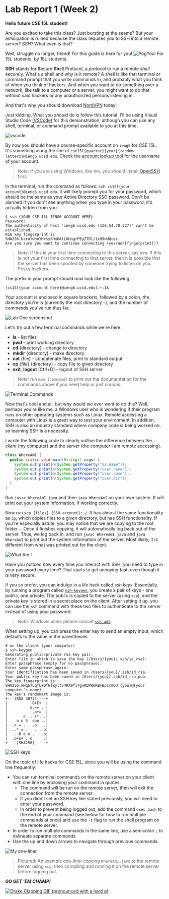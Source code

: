 # Lab Report 1 (Week 2)

**Hello future CSE 15L student!**

Are you excited to take this class? Just bursting at the seams? But your anticipation is ruined because the class requires you to SSH into a remote server? *SSH?* What even is that?

Well, struggle no longer, friend! For this guide is here for you! ![PogYou!](https://cdn.betterttv.net/emote/5ff967614719f4081d2563f2/1x) For 15L students, *by* 15L students.

**SSH** stands for **S**ecure **Sh**ell Protocol, a *protocol* to run a remote *shell* securely. What's a shell and why is it remote? A shell is like that terminal or command prompt that you write commands in, and probably what you think of when you think of hackers. And when you want to do something over a network, like talk to a computer or a server, you might want to do that without said hackers or any unauthorized persons listening in.

And that's why you should download [NordVPN](https://www.youtube.com/watch?v=iik25wqIuFo) today!

Just kidding. What you *should* do is follow this tutorial. I'll be using Visual Studio Code [(VSCode)](https://code.visualstudio.com/) for this demonstration, although you can use any shell, terminal, or command prompt available to you at this time.

![vscode](vscode.png)

By now you should have a course-specific account on `ieng6` for CSE 15L. It's something along the line of `cse15l{quarter}{year}{random letters}@ieng6.ucsd.edu`. Check the [account lookup tool](https://sdacs.ucsd.edu/~icc/index.php) for the username of your account.

> *Note:* If you are using Windows, like me, you should install [OpenSSH](https://docs.microsoft.com/en-us/windows-server/administration/openssh/openssh_install_firstuse) first.

In the terminal, run the command as follows: `ssh cs15l{your account}@ieng6.ucsd.edu`. It will likely prompt you for your password, which should be the same as your Active Directory SSO password. Don't be alarmed if you don't see anything when you type in your password; it's actually hidden from you.

```shell
$ ssh {YOUR CSE 15L IENG6 ACCOUNT HERE}
Password:
The authenticity of host 'ieng6.ucsd.edu (128.54.70.227)' can't be established.
RSA key fingerprint is SHA256:ksruYwhnYH+sySHnHAtLUHngrPEyZTDl/1x99wUQcec.
Are you sure you want to continue connecting (yes/no/[fingerprint])? 
```

> *Note:* If this is your first time connecting to this server, say yes. If this is not your first time connecting to that server, then it is possible that the server has been spoofed by someone trying to listen on you. Pesky hackers.

The prefix in your prompt should now look like the following:

```shell
[cs15l{your account here}@ieng6.ucsd.edu]:~:1$ 
```

Your account is enclosed in square brackets, followed by a colon, the directory you're in (currently the root directory `~`), and the number of commands you've run thus far.

![Lab One screenshot](ssh.png)

Let's try out a few terminal commands while we're here.

- **ls** - list files
- **pwd** - print working directory
- **cd** {directory} - change to directory
- **mkdir** {directory} - make directory
- **cat** {file} - concatenate files, print to standard output
- **cp** {file} {directory} - copy file to given directory
- **exit**, **logout** (Ctrl+D) - logout of SSH server

> *Note:* run `man {command}` to print out the documentation for the commands above if you need help or just curious.

![Terminal Commands](commands.png)

Now that's cool and all, but why would we ever want to do this? Well, perhaps you're like me, a Windows user who is wondering if their program runs on other operating systems such as Linux. Remote accessing a computer with Linux is a great way to test your environment. In addition, SSH is also an industry standard where company code is being worked on, so learning SSH is a necessity.

I wrote the following code to clearly outline the difference between the *client* (my computer) and the *server* (the computer I am remote accessing).

```java
class WhereAmI {
  public static void main(String[] args) {
    System.out.println(System.getProperty("os.name"));
    System.out.println(System.getProperty("user.name"));
    System.out.println(System.getProperty("user.home"));
    System.out.println(System.getProperty("user.dir"));
  }
}
```

Run `javac WhereAmI.java` and then `java WhereAmI` on your own system. It will print out your system information, if working correctly.

Now run `scp {files} {SSH account}:~/`. It has almost the same functionality as `cp`, which copies files to a given directory, but has SSH functionality. If you're especially astute, you may notice that we are copying to the root folder `~`. Once it finishes copying, it will automatically log back out of the server. Thus, we log back in, and run `javac WhereAmI.java` and `java WhereAmI` to print out the system information of the server. Most likely, it is different from what was printed out for the client.

![What Am I](whatami.png)

Have you noticed how every time you interact with SSH, you need to type in your password every time? That starts to get annoying fast, even though it is very secure.

If you so prefer, you can indulge in a life hack called *ssh keys*. Essentially, by running a program called [`ssh-keygen`](https://en.wikipedia.org/wiki/Ssh-keygen), you create a pair of keys - one public, one private. The public is copied to the server (using `scp`), and the private key is stored in a secret place on the client. After setting it up, you can use the `ssh` command with these two files to authenticate to the server instead of using your password.

> *Note:* Windows users please consult [`ssh-add`](https://docs.microsoft.com/en-us/windows-server/administration/openssh/openssh_keymanagement#user-key-generation).

When setting up, you can press the enter key to send an empty input, which defaults to the value in the parentheses.

```shell
# on the client (your computer)
$ ssh-keygen
Generating public/private rsa key pair.
Enter file in which to save the key (/Users/{you}/.ssh/id_rsa): 
Enter passphrase (empty for no passphrase): 
Enter same passphrase again: 
Your identification has been saved in /Users/{you}/.ssh/id_rsa.
Your public key has been saved in /Users/{you}/.ssh/id_rsa.pub.
The key fingerprint is:
SHA256:mHqSTLqfL+DfGfBylfv4RX9flYgnRDPW6RBvBp1rmQU {you}@{your computer's name}
The key's randomart image is:
+---[RSA 3072]----+
|           B+E+  |
|          o.== . |
|           .o+=  |
|       o .. +*. .|
|    o o S  ooo ..|
|  .+ = . . .o.  .|
| ...* = .   . . o|
|  ...B o o .   .o|
|  .o+o+ ..o     .|
+----[SHA256]-----+
```

![SSH keys](ssh-keygen.png)

On the topic of life hacks for CSE 15L, since you will be using the command line frequently:

- You can run terminal commands on the remote server on your client with one line by enclosing your command in quotes.
  - The command will be run on the remote server, then will exit the connection from the remote server.
  - If you didn't set an SSH key like stated previously, you will need to enter your password.
  - In order to prevent being logged out, add the command `exec bash` to the end of your command (see below for how to run multiple commands at once) and use the `-t` flag to run the shell program on the remote server.
- In order to run multiple commands in the same line, use a semicolon `;` to delineate separate commands.
- Use the up and down arrows to navigate through previous commands.

![My one-liner](oneliner.png)

> Pictured: An example one-liner copying `WhereAmI.java` to the remote server using `scp`, then compiling and running it on the remote server before logging out.

***GO GET 'EM CHAMP!***

[![Drake Clapping GIF (pronounced with a hard g)](https://c.tenor.com/gAjNqkfxyGsAAAAd/drake-clapping.gif)](https://www.youtube.com/watch?v=iik25wqIuFo)
